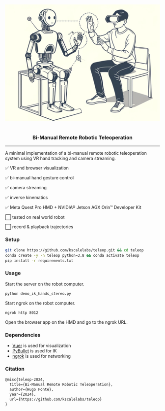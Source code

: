 <p align="center">
  <picture>
    <source media="(prefers-color-scheme: dark)" srcset="assets/cover.png">
    <img alt="Teleop" src="assets/cover.png" style="max-width: 100%;">
  </picture>
  <br/>
  <br/>
</p>
<h3 align="center">
    <p>Bi-Manual Remote Robotic Teleoperation</p>
</h3>

---

A minimal implementation of a bi-manual remote robotic teleoperation system using VR hand tracking and camera streaming.

✅ VR and browser visualization

✅ bi-manual hand gesture control

✅ camera streaming

✅ inverse kinematics

✅ Meta Quest Pro HMD + NVIDIA® Jetson AGX Orin™ Developer Kit

⬜️ tested on real world robot

⬜️ record & playback trajectories


### Setup

```bash
git clone https://github.com/kscalelabs/teleop.git && cd teleop
conda create -y -n teleop python=3.8 && conda activate teleop
pip install -r requirements.txt
```

### Usage

Start the server on the robot computer.

```bash
python demo_ik_hands_stereo.py
```

Start ngrok on the robot computer.

```bash
ngrok http 8012
```

Open the browser app on the HMD and go to the ngrok URL.

### Dependencies

- [Vuer](https://github.com/vuer-ai/vuer) is used for visualization
- [PyBullet](https://pybullet.org/wordpress/) is used for IK
- [ngrok](https://ngrok.com/download) is used for networking


### Citation

```
@misc{teleop-2024,
  title={Bi-Manual Remote Robotic Teleoperation},
  author={Hugo Ponte},
  year={2024},
  url={https://github.com/kscalelabs/teleop}
}
```
